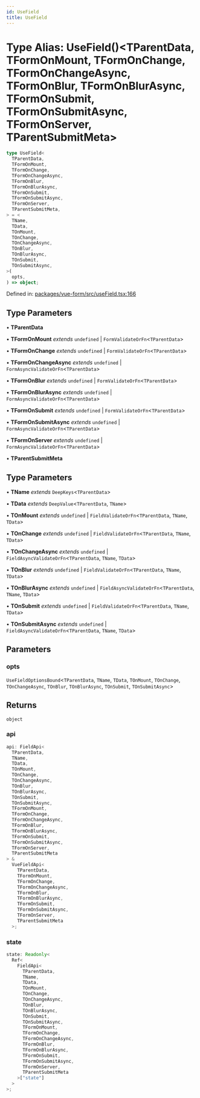 ```yaml
---
id: UseField
title: UseField
---
```


<!-- DO NOT EDIT: this page is autogenerated from the type comments -->

# Type Alias: UseField()\<TParentData, TFormOnMount, TFormOnChange, TFormOnChangeAsync, TFormOnBlur, TFormOnBlurAsync, TFormOnSubmit, TFormOnSubmitAsync, TFormOnServer, TParentSubmitMeta\>

```ts
type UseField<
  TParentData,
  TFormOnMount,
  TFormOnChange,
  TFormOnChangeAsync,
  TFormOnBlur,
  TFormOnBlurAsync,
  TFormOnSubmit,
  TFormOnSubmitAsync,
  TFormOnServer,
  TParentSubmitMeta,
> = <
  TName,
  TData,
  TOnMount,
  TOnChange,
  TOnChangeAsync,
  TOnBlur,
  TOnBlurAsync,
  TOnSubmit,
  TOnSubmitAsync,
>(
  opts,
) => object;
```

Defined in: [packages/vue-form/src/useField.tsx:166](https://github.com/TanStack/form/blob/main/packages/vue-form/src/useField.tsx#L166)

## Type Parameters

• **TParentData**

• **TFormOnMount** _extends_ `undefined` \| `FormValidateOrFn`\<`TParentData`\>

• **TFormOnChange** _extends_ `undefined` \| `FormValidateOrFn`\<`TParentData`\>

• **TFormOnChangeAsync** _extends_ `undefined` \| `FormAsyncValidateOrFn`\<`TParentData`\>

• **TFormOnBlur** _extends_ `undefined` \| `FormValidateOrFn`\<`TParentData`\>

• **TFormOnBlurAsync** _extends_ `undefined` \| `FormAsyncValidateOrFn`\<`TParentData`\>

• **TFormOnSubmit** _extends_ `undefined` \| `FormValidateOrFn`\<`TParentData`\>

• **TFormOnSubmitAsync** _extends_ `undefined` \| `FormAsyncValidateOrFn`\<`TParentData`\>

• **TFormOnServer** _extends_ `undefined` \| `FormAsyncValidateOrFn`\<`TParentData`\>

• **TParentSubmitMeta**

## Type Parameters

• **TName** _extends_ `DeepKeys`\<`TParentData`\>

• **TData** _extends_ `DeepValue`\<`TParentData`, `TName`\>

• **TOnMount** _extends_ `undefined` \| `FieldValidateOrFn`\<`TParentData`, `TName`, `TData`\>

• **TOnChange** _extends_ `undefined` \| `FieldValidateOrFn`\<`TParentData`, `TName`, `TData`\>

• **TOnChangeAsync** _extends_ `undefined` \| `FieldAsyncValidateOrFn`\<`TParentData`, `TName`, `TData`\>

• **TOnBlur** _extends_ `undefined` \| `FieldValidateOrFn`\<`TParentData`, `TName`, `TData`\>

• **TOnBlurAsync** _extends_ `undefined` \| `FieldAsyncValidateOrFn`\<`TParentData`, `TName`, `TData`\>

• **TOnSubmit** _extends_ `undefined` \| `FieldValidateOrFn`\<`TParentData`, `TName`, `TData`\>

• **TOnSubmitAsync** _extends_ `undefined` \| `FieldAsyncValidateOrFn`\<`TParentData`, `TName`, `TData`\>

## Parameters

### opts

`UseFieldOptionsBound`\<`TParentData`, `TName`, `TData`, `TOnMount`, `TOnChange`, `TOnChangeAsync`, `TOnBlur`, `TOnBlurAsync`, `TOnSubmit`, `TOnSubmitAsync`\>

## Returns

`object`

### api

```ts
api: FieldApi<
  TParentData,
  TName,
  TData,
  TOnMount,
  TOnChange,
  TOnChangeAsync,
  TOnBlur,
  TOnBlurAsync,
  TOnSubmit,
  TOnSubmitAsync,
  TFormOnMount,
  TFormOnChange,
  TFormOnChangeAsync,
  TFormOnBlur,
  TFormOnBlurAsync,
  TFormOnSubmit,
  TFormOnSubmitAsync,
  TFormOnServer,
  TParentSubmitMeta
> &
  VueFieldApi<
    TParentData,
    TFormOnMount,
    TFormOnChange,
    TFormOnChangeAsync,
    TFormOnBlur,
    TFormOnBlurAsync,
    TFormOnSubmit,
    TFormOnSubmitAsync,
    TFormOnServer,
    TParentSubmitMeta
  >;
```

### state

```ts
state: Readonly<
  Ref<
    FieldApi<
      TParentData,
      TName,
      TData,
      TOnMount,
      TOnChange,
      TOnChangeAsync,
      TOnBlur,
      TOnBlurAsync,
      TOnSubmit,
      TOnSubmitAsync,
      TFormOnMount,
      TFormOnChange,
      TFormOnChangeAsync,
      TFormOnBlur,
      TFormOnBlurAsync,
      TFormOnSubmit,
      TFormOnSubmitAsync,
      TFormOnServer,
      TParentSubmitMeta
    >["state"]
  >
>;
```
